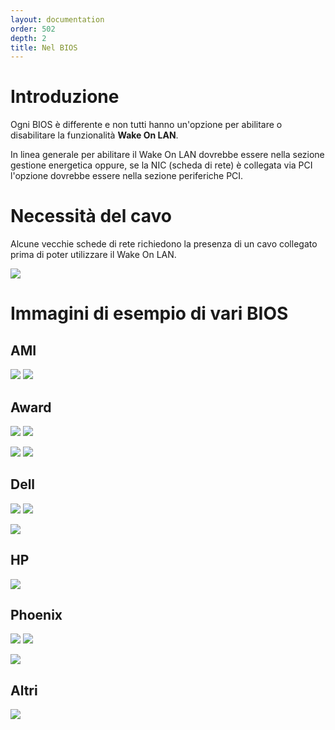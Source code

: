 ```yaml
---
layout: documentation
order: 502
depth: 2
title: Nel BIOS
---
```

# Introduzione

Ogni BIOS è differente e non tutti hanno un'opzione per abilitare o disabilitare
la funzionalità **Wake On LAN**.

In linea generale per abilitare il Wake On LAN dovrebbe essere nella sezione
gestione energetica oppure, se la NIC (scheda di rete) è collegata via PCI
l'opzione dovrebbe essere nella sezione periferiche PCI.

# Necessità del cavo

Alcune vecchie schede di rete richiedono la presenza di un cavo collegato prima
di poter utilizzare il Wake On LAN.

[![](/resources/gwakeonlan/wol_bios/cable-thumb.jpg)](/resources/gwakeonlan/wol_bios/cable.jpg)

# Immagini di esempio di vari BIOS

## AMI

[![](/resources/gwakeonlan/wol_bios/ami-1-thumb.jpg)](/resources/gwakeonlan/wol_bios/ami-1.jpg)
[![](/resources/gwakeonlan/wol_bios/ami-2-thumb.jpg)](/resources/gwakeonlan/wol_bios/ami-2.jpg)

## Award

[![](/resources/gwakeonlan/wol_bios/award-1-thumb.jpg)](/resources/gwakeonlan/wol_bios/award-1.jpg)
[![](/resources/gwakeonlan/wol_bios/award-2-thumb.jpg)](/resources/gwakeonlan/wol_bios/award-2.jpg)

[![](/resources/gwakeonlan/wol_bios/award-3-thumb.jpg)](/resources/gwakeonlan/wol_bios/award-3.jpg)
[![](/resources/gwakeonlan/wol_bios/award-4-thumb.jpg)](/resources/gwakeonlan/wol_bios/award-4.jpg)

## Dell

[![](/resources/gwakeonlan/wol_bios/dell-latitude-thumb.jpg)](/resources/gwakeonlan/wol_bios/dell-latitude.jpg)
[![](/resources/gwakeonlan/wol_bios/dell-latitude-2-thumb.jpg)](/resources/gwakeonlan/wol_bios/dell-latitude-2.jpg)

[![](/resources/gwakeonlan/wol_bios/dell-inspiron-thumb.jpg)](/resources/gwakeonlan/wol_bios/dell-inspiron.jpg)

## HP

[![](/resources/gwakeonlan/wol_bios/hp-proliant-thumb.jpg)](/resources/gwakeonlan/wol_bios/hp-proliant.jpg)

## Phoenix

[![](/resources/gwakeonlan/wol_bios/phoenix-1-thumb.jpg)](/resources/gwakeonlan/wol_bios/phoenix-1.jpg)
[![](/resources/gwakeonlan/wol_bios/phoenix-2-thumb.jpg)](/resources/gwakeonlan/wol_bios/phoenix-2.jpg)

[![](/resources/gwakeonlan/wol_bios/phoenix-3-thumb.jpg)](/resources/gwakeonlan/wol_bios/phoenix-3.jpg)


## Altri

[![](/resources/gwakeonlan/wol_bios/other-1-thumb.jpg)](/resources/gwakeonlan/wol_bios/other-1.jpg)

